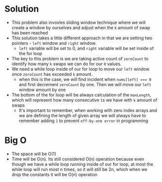 # Solution 
  - This problem also invovles sliding window technique where we will create a window by ourselves and adjust when the `k` amount of swap has been reached
  - This solution takes a little different approach in that we are setting two pointers - `left` window and `right` window.
    - `left` variable will be set to 0, and `right` variable will be set inside of the for loop
  - The key to this problem is we are taking active count of `zeroCount` to identify how many `k` swaps we can do for our `0` values.
  - We need a while loop inside of our for loop to move our `left` window once `zeroCount` has exceeded `k` amount.
    - when this is the case, we will find incident when `nums[left] === 0` and first decrement `zeroCount` by one. Then we will move our `left` window amount by one
  - The bottom of the for loop will be always calculation of the `maxLength`, which will represent how many consecutive `1`s we have with `k` amount of swaps
    - It's important to remember, when working with zero index arrays and we are defining the length of given array we will always have to remember adding `1` to prevent `off-by-one error` in programming

# Big O
  - The space will be O(1)
  - Time will be O(n). Its still considered O(n) operation because even though we have a while loop running inside of our for loop, at most the while loop will run most n times, so it will still be 2n, which when we drop the constants it will be O(n) operation